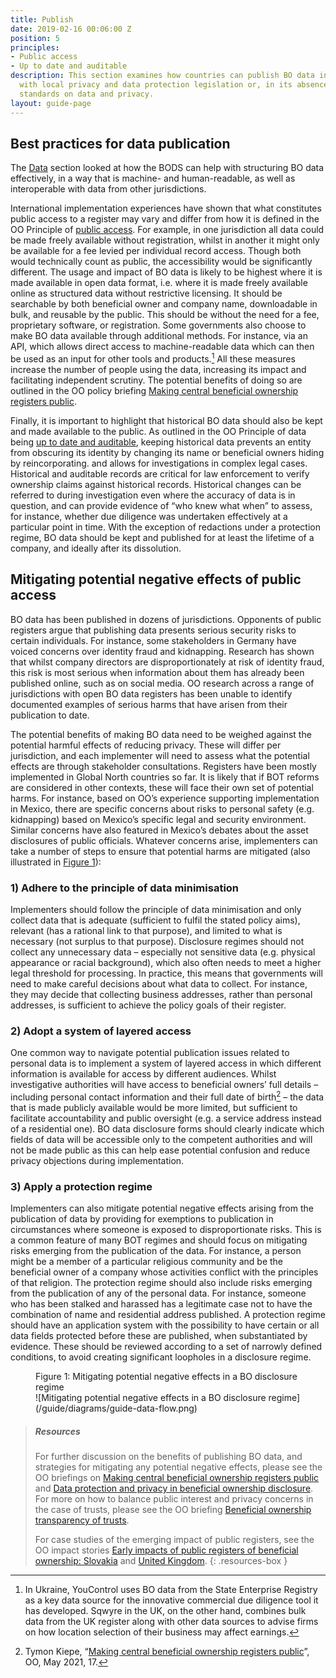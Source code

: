 ```yaml
---
title: Publish
date: 2019-02-16 00:06:00 Z
position: 5
principles:
- Public access
- Up to date and auditable
description: This section examines how countries can publish BO data in accordance
  with local privacy and data protection legislation or, in its absence, international
  standards on data and privacy.
layout: guide-page
---
```


## Best practices for data publication

The [Data](/guide/data) section looked at how the BODS can help with structuring BO data effectively, in a way that is machine- and human-readable, as well as interoperable with data from other jurisdictions.

International implementation experiences have shown that what constitutes public access to a register may vary and differ from how it is defined in the OO Principle of [public access](/principles/public-access). For example, in one jurisdiction all data could be made freely available without registration, whilst in another it might only be available for a fee levied per individual record access. Though both would technically count as public, the accessibility would be significantly different. The usage and impact of BO data is likely to be highest where it is made available in open data format, i.e. where it is made freely available online as structured data without restrictive licensing. It should be searchable by both beneficial owner and company name, downloadable in bulk, and reusable by the public. This should be without the need for a fee, proprietary software, or registration. Some governments also choose to make BO data available through additional methods. For instance, via an API, which allows direct access to machine-readable data which can then be used as an input for other tools and products.[^17] All these measures increase the number of people using the data, increasing its impact and facilitating independent scrutiny. The potential benefits of doing so are outlined in the OO policy briefing [Making central beneficial ownership registers public](/uploads/OO%20Public%20Access%20Briefing.pdf).

[^17]: In Ukraine, YouControl uses BO data from the State Enterprise Registry as a key data source for the innovative commercial due diligence tool it has developed. Sqwyre in the UK, on the other hand, combines bulk data from the UK register along with other data sources to advise firms on how location selection of their business may affect earnings.

Finally, it is important to highlight that historical BO data should also be kept and made available to the public. As outlined in the OO Principle of data being [up to date and auditable](/principles/up-to-date-auditable/), keeping historical data prevents an entity from obscuring its identity by changing its name or beneficial owners hiding by reincorporating. and allows for investigations in complex legal cases. Historical and auditable records are critical for law enforcement to verify ownership claims against historical records. Historical changes can be referred to during investigation even where the accuracy of data is in question, and can provide evidence of “who knew what when” to assess, for instance, whether due diligence was undertaken effectively at a particular point in time. With the exception of redactions under a protection regime, BO data should be kept and published for at least the lifetime of a company, and ideally after its dissolution.

## Mitigating potential negative effects of public access

BO data has been published in dozens of jurisdictions. Opponents of public registers argue that publishing data presents serious security risks to certain individuals. For instance, some stakeholders in Germany have voiced concerns over identity fraud and kidnapping. Research has shown that whilst company directors are disproportionately at risk of identity fraud, this risk is most serious when information about them has already been published online, such as on social media. OO research across a range of jurisdictions with open BO data registers has been unable to identify documented examples of serious harms that have arisen from their publication to date. 

The potential benefits of making BO data need to be weighed against the potential harmful effects of reducing privacy. These will differ per jurisdiction, and each implementer will need to assess what the potential effects are through stakeholder consultations. Registers have been mostly implemented in Global North countries so far. It is likely that if BOT reforms are considered in other contexts, these will face their own set of potential harms. For instance, based on OO’s experience supporting implementation in Mexico, there are specific concerns about risks to personal safety (e.g. kidnapping) based on Mexico’s specific legal and security environment. Similar concerns have also featured in Mexico’s debates about the asset disclosures of public officials. Whatever concerns arise, implementers can take a number of steps to ensure that potential harms are mitigated (also illustrated in [Figure 1](#figure-1)):

### 1) Adhere to the principle of data minimisation

Implementers should follow the principle of data minimisation and only collect data that is adequate (sufficient to fulfil the stated policy aims), relevant (has a rational link to that purpose), and limited to what is necessary (not surplus to that purpose). Disclosure regimes should not collect any unnecessary data – especially not sensitive data (e.g. physical appearance or racial background), which also often needs to meet a higher legal threshold for processing. In practice, this means that governments will need to make careful decisions about what data to collect. For instance, they may decide that collecting business addresses, rather than personal addresses, is sufficient to achieve the policy goals of their register.

### 2) Adopt a system of layered access

One common way to navigate potential publication issues related to personal data is to implement a system of layered access in which different information is available for access by different audiences. Whilst investigative authorities will have access to beneficial owners’ full details – including personal contact information and their full date of birth[^18] – the data that is made publicly available would be more limited, but sufficient to facilitate accountability and public oversight (e.g. a service address instead of a residential one). BO data disclosure forms should clearly indicate which fields of data will be accessible only to the competent authorities and will not be made public as this can help ease potential confusion and reduce privacy objections during implementation.

[^18]: Tymon Kiepe, “[Making central beneficial ownership registers public](/uploads/OO%20Public%20Access%20Briefing.pdf)”, OO, May 2021, 17.

### 3) Apply a protection regime
   
Implementers can also mitigate potential negative effects arising from the publication of data by providing for exemptions to publication in circumstances where someone is exposed to disproportionate risks. This is a common feature of many BOT regimes and should focus on mitigating risks emerging from the publication of the data. For instance, a person might be a member of a particular religious community and be the beneficial owner of a company whose activities conflict with the principles of that religion. The protection regime should also include risks emerging from the publication of any of the personal data. For instance, someone who has been stalked and harassed has a legitimate case not to have the combination of name and residential address published. A protection regime should have an application system with the possibility to have certain or all data fields protected before these are published, when substantiated by evidence. These should be reviewed according to a set of narrowly defined conditions, to avoid creating significant loopholes in a disclosure regime.

<figure markdown="1">
<figcaption id="figure-1">Figure 1: Mitigating potential negative effects in a BO disclosure regime</figcaption>
![Mitigating potential negative effects in a BO disclosure regime](/guide/diagrams/guide-data-flow.png)
</figure>

> ##### Resources
> 
> For further discussion on the benefits of publishing BO data, and strategies for mitigating any potential negative effects, please see the OO briefings on [Making central beneficial ownership registers public](/uploads/OO%20Public%20Access%20Briefing.pdf) and [Data protection and privacy in beneficial ownership disclosure](/uploads/oo-data-protection-and-privacy-188205.pdf). For more on how to balance public interest and privacy concerns in the case of trusts, please see the OO briefing [Beneficial ownership transparency of trusts](/resources/beneficial-ownership-transparency-of-trusts).
>
> For case studies of the emerging impact of public registers, see the OO impact stories [Early impacts of public registers of beneficial ownership: Slovakia](/uploads/slovakia-impact-story.pdf) and [United Kingdom](/uploads/OO%20Impact%20Story%20UK.pdf).
{: .resources-box }